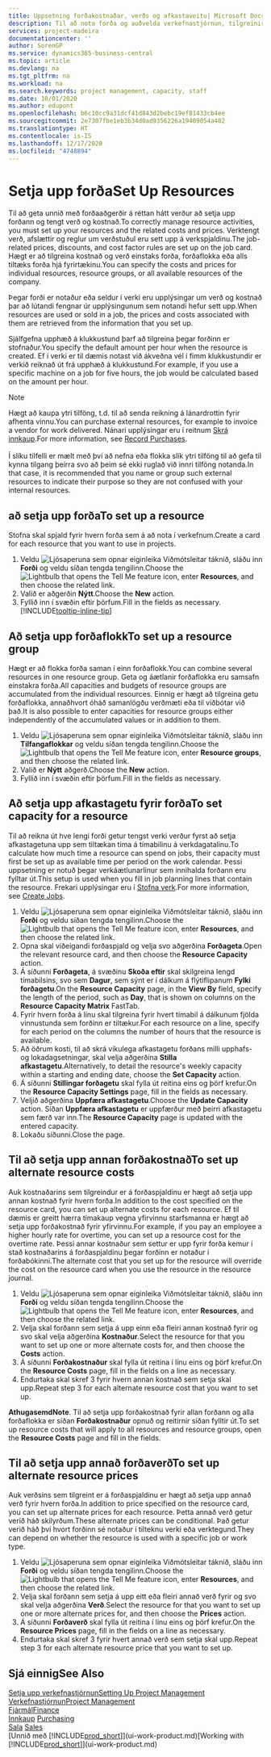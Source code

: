 ```yaml
---
title: Uppsetning forðakostnaðar, verðs og afkastaveitu| Microsoft Docs
description: Til að nota forða og auðvelda verkefnastjórnun, tilgreinirðu kostnað og verð fyrir einstaka forða eða forðaflokka, og stillir afkastaveitu forða.
services: project-madeira
documentationcenter: ''
author: SorenGP
ms.service: dynamics365-business-central
ms.topic: article
ms.devlang: na
ms.tgt_pltfrm: na
ms.workload: na
ms.search.keywords: project management, capacity, staff
ms.date: 10/01/2020
ms.author: edupont
ms.openlocfilehash: b6c10cc9a31dcf41d843d2bebc19ef81433cb4ee
ms.sourcegitcommit: 2e7307fbe1eb3b34d0ad9356226a19409054a402
ms.translationtype: HT
ms.contentlocale: is-IS
ms.lasthandoff: 12/17/2020
ms.locfileid: "4748894"
---
```

# <a name="set-up-resources"></a><span data-ttu-id="222aa-103">Setja upp forða</span><span class="sxs-lookup"><span data-stu-id="222aa-103">Set Up Resources</span></span>
<span data-ttu-id="222aa-104">Til að geta unnið með forðaaðgerðir á réttan hátt verður að setja upp forðann og tengt verð og kostnað.</span><span class="sxs-lookup"><span data-stu-id="222aa-104">To correctly manage resource activities, you must set up your resources and the related costs and prices.</span></span> <span data-ttu-id="222aa-105">Verktengt verð, afslættir og reglur um verðstuðul eru sett upp á verkspjaldinu.</span><span class="sxs-lookup"><span data-stu-id="222aa-105">The job-related prices, discounts, and cost factor rules are set up on the job card.</span></span> <span data-ttu-id="222aa-106">Hægt er að tilgreina kostnað og verð einstaks forða, forðaflokka eða alls tiltæks forða hjá fyrirtækinu.</span><span class="sxs-lookup"><span data-stu-id="222aa-106">You can specify the costs and prices for individual resources, resource groups, or all available resources of the company.</span></span>

<span data-ttu-id="222aa-107">Þegar forði er notaður eða seldur í verki eru upplýsingar um verð og kostnað þar að lútandi fengnar úr upplýsingunum sem notandi hefur sett upp.</span><span class="sxs-lookup"><span data-stu-id="222aa-107">When resources are used or sold in a job, the prices and costs associated with them are retrieved from the information that you set up.</span></span>

<span data-ttu-id="222aa-108">Sjálfgefna upphæð á klukkustund þarf að tilgreina þegar forðinn er stofnaður.</span><span class="sxs-lookup"><span data-stu-id="222aa-108">You specify the default amount per hour when the resource is created.</span></span> <span data-ttu-id="222aa-109">Ef í verki er til dæmis notast við ákveðna vél í fimm klukkustundir er verkið reiknað út frá upphæð á klukkustund.</span><span class="sxs-lookup"><span data-stu-id="222aa-109">For example, if you use a specific machine on a job for five hours, the job would be calculated based on the amount per hour.</span></span>

> [!NOTE]
> <span data-ttu-id="222aa-110">Hægt að kaupa ytri tilföng, t.d. til að senda reikning á lánardrottin fyrir afhenta vinnu.</span><span class="sxs-lookup"><span data-stu-id="222aa-110">You can purchase external resources, for example to invoice a vendor for work delivered.</span></span> <span data-ttu-id="222aa-111">Nánari upplýsingar eru í reitnum [Skrá innkaup](purchasing-how-record-purchases.md).</span><span class="sxs-lookup"><span data-stu-id="222aa-111">For more information, see [Record Purchases](purchasing-how-record-purchases.md).</span></span><br /><br />
> <span data-ttu-id="222aa-112">Í slíku tilfelli er mælt með því að nefna eða flokka slík ytri tilföng til að gefa til kynna tilgang þeirra svo að þeim sé ekki ruglað við innri tilföng notanda.</span><span class="sxs-lookup"><span data-stu-id="222aa-112">In that case, it is recommended that you name or group such external resources to indicate their purpose so they are not confused with your internal resources.</span></span>

## <a name="to-set-up-a-resource"></a><span data-ttu-id="222aa-113">að setja upp forða</span><span class="sxs-lookup"><span data-stu-id="222aa-113">To set up a resource</span></span>
<span data-ttu-id="222aa-114">Stofna skal spjald fyrir hvern forða sem á að nota í verkefnum.</span><span class="sxs-lookup"><span data-stu-id="222aa-114">Create a card for each resource that you want to use in projects.</span></span>

1. <span data-ttu-id="222aa-115">Veldu ![Ljósaperuna sem opnar eiginleika Viðmótsleitar](media/ui-search/search_small.png "Segðu mér hvað þú vilt gera") táknið, sláðu inn **Forði** og veldu síðan tengda tengilinn.</span><span class="sxs-lookup"><span data-stu-id="222aa-115">Choose the ![Lightbulb that opens the Tell Me feature](media/ui-search/search_small.png "Tell me what you want to do") icon, enter **Resources**, and then choose the related link.</span></span>
2. <span data-ttu-id="222aa-116">Valið er aðgerðin **Nýtt**.</span><span class="sxs-lookup"><span data-stu-id="222aa-116">Choose the **New** action.</span></span>
3. <span data-ttu-id="222aa-117">Fyllið inn í svæðin eftir þörfum.</span><span class="sxs-lookup"><span data-stu-id="222aa-117">Fill in the fields as necessary.</span></span> [!INCLUDE[tooltip-inline-tip](includes/tooltip-inline-tip_md.md)]  

## <a name="to-set-up-a-resource-group"></a><span data-ttu-id="222aa-118">Að setja upp forðaflokk</span><span class="sxs-lookup"><span data-stu-id="222aa-118">To set up a resource group</span></span>
<span data-ttu-id="222aa-119">Hægt er að flokka forða saman í einn forðaflokk.</span><span class="sxs-lookup"><span data-stu-id="222aa-119">You can combine several resources in one resource group.</span></span> <span data-ttu-id="222aa-120">Geta og áætlanir forðaflokka eru samsafn einstakra forða.</span><span class="sxs-lookup"><span data-stu-id="222aa-120">All capacities and budgets of resource groups are accumulated from the individual resources.</span></span> <span data-ttu-id="222aa-121">Einnig er hægt að tilgreina getu forðaflokka, annaðhvort óháð samanlögðu verðmæti eða til viðbótar við það.</span><span class="sxs-lookup"><span data-stu-id="222aa-121">It is also possible to enter capacities for resource groups either independently of the accumulated values or in addition to them.</span></span>

1. <span data-ttu-id="222aa-122">Veldu ![Ljósaperuna sem opnar eiginleika Viðmótsleitar](media/ui-search/search_small.png "Segðu mér hvað þú vilt gera") táknið, sláðu inn **Tilfangaflokkar** og veldu síðan tengda tengilinn.</span><span class="sxs-lookup"><span data-stu-id="222aa-122">Choose the ![Lightbulb that opens the Tell Me feature](media/ui-search/search_small.png "Tell me what you want to do") icon, enter **Resource groups**, and then choose the related link.</span></span>
2. <span data-ttu-id="222aa-123">Valið er **Nýtt** aðgerð.</span><span class="sxs-lookup"><span data-stu-id="222aa-123">Choose the **New** action.</span></span>
3. <span data-ttu-id="222aa-124">Fyllið inn í svæðin eftir þörfum.</span><span class="sxs-lookup"><span data-stu-id="222aa-124">Fill in the fields as necessary.</span></span>

## <a name="to-set-capacity-for-a-resource"></a><span data-ttu-id="222aa-125">Að setja upp afkastagetu fyrir forða</span><span class="sxs-lookup"><span data-stu-id="222aa-125">To set capacity for a resource</span></span>
<span data-ttu-id="222aa-126">Til að reikna út hve lengi forði getur tengst verki verður fyrst að setja afkastagetuna upp sem tiltækan tíma á tímabilinu á verkdagatalinu.</span><span class="sxs-lookup"><span data-stu-id="222aa-126">To calculate how much time a resource can spend on jobs, their capacity must first be set up as available time per period on the work calendar.</span></span> <span data-ttu-id="222aa-127">Þessi uppsetning er notuð þegar verkáætlunarlínur sem innihalda forðann eru fylltar út.</span><span class="sxs-lookup"><span data-stu-id="222aa-127">This setup is used when you fill in job planning lines that contain the resource.</span></span> <span data-ttu-id="222aa-128">Frekari upplýsingar eru í [Stofna verk](projects-how-create-jobs.md).</span><span class="sxs-lookup"><span data-stu-id="222aa-128">For more information, see [Create Jobs](projects-how-create-jobs.md).</span></span>

1. <span data-ttu-id="222aa-129">Veldu ![Ljósaperuna sem opnar eiginleika Viðmótsleitar](media/ui-search/search_small.png "Segðu mér hvað þú vilt gera") táknið, sláðu inn **Forði** og veldu síðan tengda tengilinn.</span><span class="sxs-lookup"><span data-stu-id="222aa-129">Choose the ![Lightbulb that opens the Tell Me feature](media/ui-search/search_small.png "Tell me what you want to do") icon, enter **Resources**, and then choose the related link.</span></span>
2. <span data-ttu-id="222aa-130">Opna skal viðeigandi forðaspjald og velja svo aðgerðina **Forðageta**.</span><span class="sxs-lookup"><span data-stu-id="222aa-130">Open the relevant resource card, and then choose the **Resource Capacity** action.</span></span>
3. <span data-ttu-id="222aa-131">Á síðunni **Forðageta**, á svæðinu **Skoða eftir** skal skilgreina lengd tímabilsins, svo sem **Dagur**, sem sýnt er í dálkum á flýtiflipanum **Fylki forðagetu**.</span><span class="sxs-lookup"><span data-stu-id="222aa-131">On the **Resource Capacity** page, in the **View By** field, specify the length of the period, such as **Day**, that is shown on columns on the **Resource Capacity Matrix** FastTab.</span></span>
4. <span data-ttu-id="222aa-132">Fyrir hvern forða á línu skal tilgreina fyrir hvert tímabil á dálkunum fjölda vinnustunda sem forðinn er tiltækur.</span><span class="sxs-lookup"><span data-stu-id="222aa-132">For each resource on a line, specify for each period on the columns the number of hours that the resource is available.</span></span>
5. <span data-ttu-id="222aa-133">Að öðrum kosti, til að skrá vikulega afkastagetu forðans milli upphafs- og lokadagsetningar, skal velja aðgerðina **Stilla afkastagetu**.</span><span class="sxs-lookup"><span data-stu-id="222aa-133">Alternatively, to detail the resource's weekly capacity within a starting and ending date, choose the **Set Capacity** action.</span></span>
6. <span data-ttu-id="222aa-134">Á síðunni **Stillingar forðagetu** skal fylla út reitina eins og þörf krefur.</span><span class="sxs-lookup"><span data-stu-id="222aa-134">On the **Resource Capacity Settings** page, fill in the fields as necessary.</span></span>
7. <span data-ttu-id="222aa-135">Veljið aðgerðina **Uppfæra afkastagetu**.</span><span class="sxs-lookup"><span data-stu-id="222aa-135">Choose the **Update Capacity** action.</span></span> <span data-ttu-id="222aa-136">Síðan **Uppfæra afkastagetu** er uppfærður með þeirri afkastagetu sem færð var inn.</span><span class="sxs-lookup"><span data-stu-id="222aa-136">The **Resource Capacity** page is updated with the entered capacity.</span></span>
8. <span data-ttu-id="222aa-137">Lokaðu síðunni.</span><span class="sxs-lookup"><span data-stu-id="222aa-137">Close the page.</span></span>

## <a name="to-set-up-alternate-resource-costs"></a><span data-ttu-id="222aa-138">Til að setja upp annan forðakostnað</span><span class="sxs-lookup"><span data-stu-id="222aa-138">To set up alternate resource costs</span></span>
<span data-ttu-id="222aa-139">Auk kostnaðarins sem tilgreindur er á forðaspjaldinu er hægt að setja upp annan kostnað fyrir hvern forða.</span><span class="sxs-lookup"><span data-stu-id="222aa-139">In addition to the cost specified on the resource card, you can set up alternate costs for each resource.</span></span> <span data-ttu-id="222aa-140">Ef til dæmis er greitt hærra tímakaup vegna yfirvinnu starfsmanna er hægt að setja upp forðakostnað fyrir yfirvinnu.</span><span class="sxs-lookup"><span data-stu-id="222aa-140">For example, if you pay an employee a higher hourly rate for overtime, you can set up a resource cost for the overtime rate.</span></span> <span data-ttu-id="222aa-141">Þessi annar kostnaður sem settur er upp fyrir forða kemur í stað kostnaðarins á forðaspjaldinu þegar forðinn er notaður í forðabókinni.</span><span class="sxs-lookup"><span data-stu-id="222aa-141">The alternate cost that you set up for the resource will override the cost on the resource card when you use the resource in the resource journal.</span></span>

1. <span data-ttu-id="222aa-142">Veldu ![Ljósaperuna sem opnar eiginleika Viðmótsleitar](media/ui-search/search_small.png "Segðu mér hvað þú vilt gera") táknið, sláðu inn **Forði** og veldu síðan tengda tengilinn.</span><span class="sxs-lookup"><span data-stu-id="222aa-142">Choose the ![Lightbulb that opens the Tell Me feature](media/ui-search/search_small.png "Tell me what you want to do") icon, enter **Resources**, and then choose the related link.</span></span>  
2. <span data-ttu-id="222aa-143">Velja skal forðann sem setja á upp einn eða fleiri annan kostnað fyrir og svo skal velja aðgerðina **Kostnaður**.</span><span class="sxs-lookup"><span data-stu-id="222aa-143">Select the resource for that you want to set up one or more alternate costs for, and then choose the **Costs** action.</span></span>  
3. <span data-ttu-id="222aa-144">Á síðunni **Forðakostnaður** skal fylla út reitina í línu eins og þörf krefur.</span><span class="sxs-lookup"><span data-stu-id="222aa-144">On the **Resource Costs** page, fill in the fields on a line as necessary.</span></span>  
4. <span data-ttu-id="222aa-145">Endurtaka skal skref 3 fyrir hvern annan kostnað sem setja skal upp.</span><span class="sxs-lookup"><span data-stu-id="222aa-145">Repeat step 3 for each alternate resource cost that you want to set up.</span></span>

<span data-ttu-id="222aa-146">**Athugasemd**</span><span class="sxs-lookup"><span data-stu-id="222aa-146">**Note**.</span></span> <span data-ttu-id="222aa-147">Til að setja upp forðakostnað fyrir allan forðann og alla forðaflokka er síðan **Forðakostnaður** opnuð og reitirnir síðan fylltir út.</span><span class="sxs-lookup"><span data-stu-id="222aa-147">To set up resource costs that will apply to all resources and resource groups, open the **Resource Costs** page and fill in the fields.</span></span>

## <a name="to-set-up-alternate-resource-prices"></a><span data-ttu-id="222aa-148">Til að setja upp annað forðaverð</span><span class="sxs-lookup"><span data-stu-id="222aa-148">To set up alternate resource prices</span></span>
<span data-ttu-id="222aa-149">Auk verðsins sem tilgreint er á forðaspjaldinu er hægt að setja upp annað verð fyrir hvern forða.</span><span class="sxs-lookup"><span data-stu-id="222aa-149">In addition to price specified on the resource card, you can set up alternate prices for each resource.</span></span> <span data-ttu-id="222aa-150">Þetta annað verð getur verið háð skilyrðum.</span><span class="sxs-lookup"><span data-stu-id="222aa-150">These alternate prices can be conditional.</span></span> <span data-ttu-id="222aa-151">Það getur verið háð því hvort forðinn sé notaður í tilteknu verki eða verktegund.</span><span class="sxs-lookup"><span data-stu-id="222aa-151">They can depend on whether the resource is used with a specific job or work type.</span></span>

1. <span data-ttu-id="222aa-152">Veldu ![Ljósaperuna sem opnar eiginleika Viðmótsleitar](media/ui-search/search_small.png "Segðu mér hvað þú vilt gera") táknið, sláðu inn **Forði** og veldu síðan tengda tengilinn.</span><span class="sxs-lookup"><span data-stu-id="222aa-152">Choose the ![Lightbulb that opens the Tell Me feature](media/ui-search/search_small.png "Tell me what you want to do") icon, enter **Resources**, and then choose the related link.</span></span>
2. <span data-ttu-id="222aa-153">Velja skal forðann sem setja á upp eitt eða fleiri annað verð fyrir og svo skal velja aðgerðina **Verð**.</span><span class="sxs-lookup"><span data-stu-id="222aa-153">Select the resource for that you want to set up one or more alternate prices for, and then choose the **Prices** action.</span></span>
3. <span data-ttu-id="222aa-154">Á síðunni **Forðaverð** skal fylla út reitina í línu eins og þörf krefur.</span><span class="sxs-lookup"><span data-stu-id="222aa-154">On the **Resource Prices** page, fill in the fields on a line as necessary.</span></span>
4. <span data-ttu-id="222aa-155">Endurtaka skal skref 3 fyrir hvert annað verð sem setja skal upp.</span><span class="sxs-lookup"><span data-stu-id="222aa-155">Repeat step 3 for each alternate resource price that you want to set up.</span></span>

## <a name="see-also"></a><span data-ttu-id="222aa-156">Sjá einnig</span><span class="sxs-lookup"><span data-stu-id="222aa-156">See Also</span></span>
[<span data-ttu-id="222aa-157">Setja upp verkefnastjórnun</span><span class="sxs-lookup"><span data-stu-id="222aa-157">Setting Up Project Management</span></span>](projects-setup-projects.md)  
[<span data-ttu-id="222aa-158">Verkefnastjórnun</span><span class="sxs-lookup"><span data-stu-id="222aa-158">Project Management</span></span>](projects-manage-projects.md)  
[<span data-ttu-id="222aa-159">Fjármál</span><span class="sxs-lookup"><span data-stu-id="222aa-159">Finance</span></span>](finance.md)  
<span data-ttu-id="222aa-160">[Innkaup](purchasing-manage-purchasing.md)       </span><span class="sxs-lookup"><span data-stu-id="222aa-160">[Purchasing](purchasing-manage-purchasing.md)       </span></span>  
<span data-ttu-id="222aa-161">[Sala](sales-manage-sales.md)    </span><span class="sxs-lookup"><span data-stu-id="222aa-161">[Sales](sales-manage-sales.md)    </span></span>  
<span data-ttu-id="222aa-162">[Unnið með [!INCLUDE[prod_short](includes/prod_short.md)]](ui-work-product.md)</span><span class="sxs-lookup"><span data-stu-id="222aa-162">[Working with [!INCLUDE[prod_short](includes/prod_short.md)]](ui-work-product.md)</span></span>  
